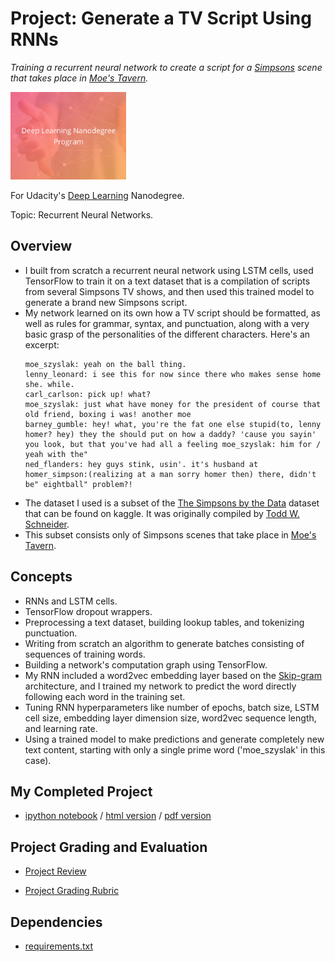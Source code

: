 # Project: Generate a TV Script Using RNNs
*Training a recurrent neural network to create a script for a [Simpsons](https://en.wikipedia.org/wiki/The_Simpsons) scene that takes place in [Moe's Tavern](https://simpsonswiki.com/wiki/Moe's_Tavern).*

<img src="https://github.com/jamesdellinger/deep_learning_nanodegree_tv_script_generation_project/blob/master/dlndlogo.png" height="140">

For Udacity's [Deep Learning](https://www.udacity.com/course/deep-learning-nanodegree--nd101) Nanodegree.

Topic: Recurrent Neural Networks.

## Overview
* I built from scratch a recurrent neural network using LSTM cells, used TensorFlow to train it on a text dataset that is a compilation of scripts from several Simpsons TV shows, and then used this trained model to generate a brand new Simpsons script.
* My network learned on its own how a TV script should be formatted, as well as rules for grammar, syntax, and punctuation, along with a very basic grasp of the personalities of the different characters. Here's an excerpt:
  ```
  moe_szyslak: yeah on the ball thing.
  lenny_leonard: i see this for now since there who makes sense home she. while.
  carl_carlson: pick up! what?
  moe_szyslak: just what have money for the president of course that old friend, boxing i was! another moe
  barney_gumble: hey! what, you're the fat one else stupid(to, lenny homer? hey) they the should put on how a daddy? 'cause you sayin' you look, but that you've had all a feeling moe_szyslak: him for / yeah with the"
  ned_flanders: hey guys stink, usin'. it's husband at
  homer_simpson:(realizing at a man sorry homer then) there, didn't be" eightball" problem?!
  ```
* The dataset I used is a subset of the [The Simpsons by the Data](https://www.kaggle.com/wcukierski/the-simpsons-by-the-data) dataset that can be found on kaggle. It was originally compiled by [Todd W. Schneider](http://toddwschneider.com/posts/the-simpsons-by-the-data/).
* This subset consists only of Simpsons scenes that take place in [Moe's Tavern](https://simpsonswiki.com/wiki/Moe's_Tavern).

## Concepts
* RNNs and LSTM cells.
* TensorFlow dropout wrappers.
* Preprocessing a text dataset, building lookup tables, and tokenizing punctuation.
* Writing from scratch an algorithm to generate batches consisting of sequences of training words.
* Building a network's computation graph using TensorFlow.
* My RNN included a word2vec embedding layer based on the [Skip-gram](http://mccormickml.com/2016/04/19/word2vec-tutorial-the-skip-gram-model/) architecture, and I trained my network to predict the word directly following each word in the training set.
* Tuning RNN hyperparameters like number of epochs, batch size, LSTM cell size, embedding layer dimension size, word2vec sequence length, and learning rate.
* Using a trained model to make predictions and generate completely new text content, starting with only a single prime word ('moe_szyslak' in this case).

## My Completed Project
* [ipython notebook](https://github.com/jamesdellinger/tv_script_generation_project/blob/master/dlnd_tv_script_generation.ipynb) / [html version](http://htmlpreview.github.com/?https://github.com/jamesdellinger/tv_script_generation_project/blob/master/dlnd_tv_script_generation.html) / [pdf version](https://github.com/jamesdellinger/tv_script_generation_project/blob/master/dlnd_tv_script_generation.pdf)

## Project Grading and Evaluation
* [Project Review](https://github.com/jamesdellinger/deep_learning_nanodegree_your_first_neural_network_project/master/tv_script_generation_project_review.pdf)

* [Project Grading Rubric](https://github.com/jamesdellinger/deep_learning_nanodegree_tv_script_generation_project/blob/master/tv_script_generation_project_grading_rubric.pdf)

## Dependencies
* [requirements.txt](https://github.com/jamesdellinger/deep_learning_nanodegree_tv_script_generation_project/blob/master/requirements.txt)
